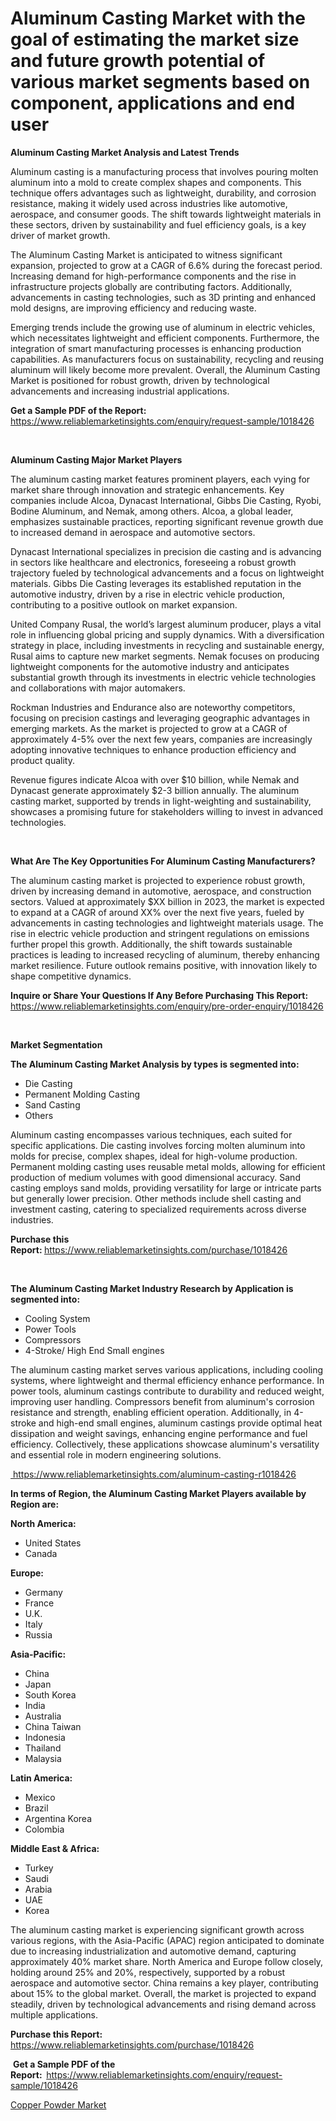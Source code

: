 <p><h1>Aluminum Casting Market with the goal of estimating the market size and future growth potential of various market segments based on component, applications and end user</h1></p><p><strong>Aluminum Casting Market Analysis and Latest Trends</strong></p>
<p><p>Aluminum casting is a manufacturing process that involves pouring molten aluminum into a mold to create complex shapes and components. This technique offers advantages such as lightweight, durability, and corrosion resistance, making it widely used across industries like automotive, aerospace, and consumer goods. The shift towards lightweight materials in these sectors, driven by sustainability and fuel efficiency goals, is a key driver of market growth.</p><p>The Aluminum Casting Market is anticipated to witness significant expansion, projected to grow at a CAGR of 6.6% during the forecast period. Increasing demand for high-performance components and the rise in infrastructure projects globally are contributing factors. Additionally, advancements in casting technologies, such as 3D printing and enhanced mold designs, are improving efficiency and reducing waste.</p><p>Emerging trends include the growing use of aluminum in electric vehicles, which necessitates lightweight and efficient components. Furthermore, the integration of smart manufacturing processes is enhancing production capabilities. As manufacturers focus on sustainability, recycling and reusing aluminum will likely become more prevalent. Overall, the Aluminum Casting Market is positioned for robust growth, driven by technological advancements and increasing industrial applications.</p></p>
<p><strong>Get a Sample PDF of the Report:&nbsp;</strong> <a href="https://www.reliablemarketinsights.com/enquiry/request-sample/1018426?utm_campaign=2197&utm_medium=2&utm_source=Github&utm_content=ia&utm_term=02042025&utm_id=aluminum-casting">https://www.reliablemarketinsights.com/enquiry/request-sample/1018426</a></p>
<p>&nbsp;</p>
<p><strong>Aluminum Casting Major Market Players</strong></p>
<p><p>The aluminum casting market features prominent players, each vying for market share through innovation and strategic enhancements. Key companies include Alcoa, Dynacast International, Gibbs Die Casting, Ryobi, Bodine Aluminum, and Nemak, among others. Alcoa, a global leader, emphasizes sustainable practices, reporting significant revenue growth due to increased demand in aerospace and automotive sectors. </p><p>Dynacast International specializes in precision die casting and is advancing in sectors like healthcare and electronics, foreseeing a robust growth trajectory fueled by technological advancements and a focus on lightweight materials. Gibbs Die Casting leverages its established reputation in the automotive industry, driven by a rise in electric vehicle production, contributing to a positive outlook on market expansion.</p><p>United Company Rusal, the world’s largest aluminum producer, plays a vital role in influencing global pricing and supply dynamics. With a diversification strategy in place, including investments in recycling and sustainable energy, Rusal aims to capture new market segments. Nemak focuses on producing lightweight components for the automotive industry and anticipates substantial growth through its investments in electric vehicle technologies and collaborations with major automakers.</p><p>Rockman Industries and Endurance also are noteworthy competitors, focusing on precision castings and leveraging geographic advantages in emerging markets. As the market is projected to grow at a CAGR of approximately 4-5% over the next few years, companies are increasingly adopting innovative techniques to enhance production efficiency and product quality.</p><p>Revenue figures indicate Alcoa with over $10 billion, while Nemak and Dynacast generate approximately $2-3 billion annually. The aluminum casting market, supported by trends in light-weighting and sustainability, showcases a promising future for stakeholders willing to invest in advanced technologies.</p></p>
<p>&nbsp;</p>
<p><strong>What Are The Key Opportunities For Aluminum Casting Manufacturers?</strong></p>
<p><p>The aluminum casting market is projected to experience robust growth, driven by increasing demand in automotive, aerospace, and construction sectors. Valued at approximately $XX billion in 2023, the market is expected to expand at a CAGR of around XX% over the next five years, fueled by advancements in casting technologies and lightweight materials usage. The rise in electric vehicle production and stringent regulations on emissions further propel this growth. Additionally, the shift towards sustainable practices is leading to increased recycling of aluminum, thereby enhancing market resilience. Future outlook remains positive, with innovation likely to shape competitive dynamics.</p></p>
<p><strong>Inquire or Share Your Questions If Any Before Purchasing This Report:</strong> <a href="https://www.reliablemarketinsights.com/enquiry/pre-order-enquiry/1018426?utm_campaign=2197&utm_medium=2&utm_source=Github&utm_content=ia&utm_term=02042025&utm_id=aluminum-casting">https://www.reliablemarketinsights.com/enquiry/pre-order-enquiry/1018426</a></p>
<p>&nbsp;</p>
<p><strong>Market Segmentation</strong></p>
<p><strong>The Aluminum Casting Market Analysis by types is segmented into:</strong></p>
<p><ul><li>Die Casting</li><li>Permanent Molding Casting</li><li>Sand Casting</li><li>Others</li></ul></p>
<p><p>Aluminum casting encompasses various techniques, each suited for specific applications. Die casting involves forcing molten aluminum into molds for precise, complex shapes, ideal for high-volume production. Permanent molding casting uses reusable metal molds, allowing for efficient production of medium volumes with good dimensional accuracy. Sand casting employs sand molds, providing versatility for large or intricate parts but generally lower precision. Other methods include shell casting and investment casting, catering to specialized requirements across diverse industries.</p></p>
<p><strong>Purchase this Report:&nbsp;</strong><a href="https://www.reliablemarketinsights.com/purchase/1018426?utm_campaign=2197&utm_medium=2&utm_source=Github&utm_content=ia&utm_term=02042025&utm_id=aluminum-casting">https://www.reliablemarketinsights.com/purchase/1018426</a></p>
<p>&nbsp;</p>
<p><strong>The Aluminum Casting Market Industry Research by Application is segmented into:</strong></p>
<p><ul><li>Cooling System</li><li>Power Tools</li><li>Compressors</li><li>4-Stroke/ High End Small engines</li></ul></p>
<p><p>The aluminum casting market serves various applications, including cooling systems, where lightweight and thermal efficiency enhance performance. In power tools, aluminum castings contribute to durability and reduced weight, improving user handling. Compressors benefit from aluminum's corrosion resistance and strength, enabling efficient operation. Additionally, in 4-stroke and high-end small engines, aluminum castings provide optimal heat dissipation and weight savings, enhancing engine performance and fuel efficiency. Collectively, these applications showcase aluminum's versatility and essential role in modern engineering solutions.</p></p>
<p><a href="https://www.reliablemarketinsights.com/aluminum-casting-r1018426?utm_campaign=2197&utm_medium=2&utm_source=Github&utm_content=ia&utm_term=02042025&utm_id=aluminum-casting">&nbsp;https://www.reliablemarketinsights.com/aluminum-casting-r1018426</a></p>
<p><strong>In terms of Region, the Aluminum Casting Market Players available by Region are:</strong></p>
<p>
    <p> <strong> North America: </strong>
        <ul>
            <li>United States</li>
            <li>Canada</li>
        </ul>
        </p> 
    <p> <strong> Europe: </strong>
        <ul>
            <li>Germany</li>
            <li>France</li>
            <li>U.K.</li>
            <li>Italy</li>
            <li>Russia</li>
        </ul>
        </p> 
    <p> <strong> Asia-Pacific: </strong>
        <ul>
            <li>China</li>
            <li>Japan</li>
            <li>South Korea</li>
            <li>India</li>
            <li>Australia</li>
            <li>China Taiwan</li>
            <li>Indonesia</li>
            <li>Thailand</li>
            <li>Malaysia</li>
        </ul>
        </p> 
    <p> <strong> Latin America: </strong>
        <ul>
            <li>Mexico</li>
            <li>Brazil</li>
            <li>Argentina Korea</li>
            <li>Colombia</li>
        </ul>
        </p> 
    <p> <strong> Middle East & Africa: </strong>
        <ul>
            <li>Turkey</li>
            <li>Saudi</li>
            <li>Arabia</li>
            <li>UAE</li>
            <li>Korea</li>
        </ul>
    </p>
    </p>
<p><p>The aluminum casting market is experiencing significant growth across various regions, with the Asia-Pacific (APAC) region anticipated to dominate due to increasing industrialization and automotive demand, capturing approximately 40% market share. North America and Europe follow closely, holding around 25% and 20%, respectively, supported by a robust aerospace and automotive sector. China remains a key player, contributing about 15% to the global market. Overall, the market is projected to expand steadily, driven by technological advancements and rising demand across multiple applications.</p></p>
<p><strong>Purchase this Report: </strong><a href="https://www.reliablemarketinsights.com/purchase/1018426?utm_campaign=2197&utm_medium=2&utm_source=Github&utm_content=ia&utm_term=02042025&utm_id=aluminum-casting">https://www.reliablemarketinsights.com/purchase/1018426</a></p>
<p>&nbsp;<strong>Get a Sample PDF of the Report:&nbsp;&nbsp;</strong><a href="https://www.reliablemarketinsights.com/enquiry/request-sample/1018426?utm_campaign=2197&utm_medium=2&utm_source=Github&utm_content=ia&utm_term=02042025&utm_id=aluminum-casting">https://www.reliablemarketinsights.com/enquiry/request-sample/1018426</a></p>
<p><strong></strong></p>
<p><p><a href="https://github.com/jerhoskinson197676/Market-Research-Report-List-1/blob/main/copper-powder-market.md?utm_campaign=2197&utm_medium=2&utm_source=Github&utm_content=ia&utm_term=02042025&utm_id=aluminum-casting">Copper Powder Market</a></p></p>